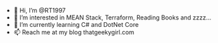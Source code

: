 - 👋 Hi, I’m @RT1997
- 👀 I’m interested in MEAN Stack, Terraform, Reading Books and zzzz...
- 🌱 I’m currently learning C# and DotNet Core
- 📫 Reach me at my blog thatgeekygirl.com

<!---
RT1997/RT1997 is a ✨ special ✨ repository because its `README.md` (this file) appears on your GitHub profile.
You can click the Preview link to take a look at your changes.
--->

